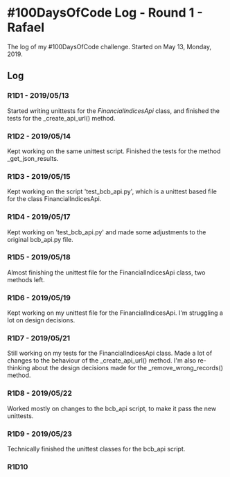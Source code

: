 # #100DaysOfCode Log - Round 1 - Rafael

The log of my #100DaysOfCode challenge. Started on May 13, Monday, 2019.

## Log

### R1D1 - 2019/05/13
Started writing unittests for the _FinancialIndicesApi_ class, and finished the tests for the _create_api_url() method. 

### R1D2 - 2019/05/14
Kept working on the same unittest script. Finished the tests for the method _get_json_results.

### R1D3 - 2019/05/15
Kept working on the script 'test_bcb_api.py', which is a unittest based file for the class FinancialIndicesApi.

### R1D4 - 2019/05/17
Kept working on 'test_bcb_api.py' and made some adjustments to the original bcb_api.py file.

### R1D5 - 2019/05/18
Almost finishing the unittest file for the FinancialIndicesApi class, two methods left.

### R1D6 - 2019/05/19
Kept working on my unittest file for the FinancialIndicesApi. I'm struggling a lot on design decisions.

### R1D7 - 2019/05/21
Still working on my tests for the FinancialIndicesApi class. Made a lot of changes to the behaviour of the _create_api_url() method.
I'm also re-thinking about the design decisions made for the _remove_wrong_records() method.

### R1D8 - 2019/05/22
Worked mostly on changes to the bcb_api script, to make it pass the new unittests. 

### R1D9 - 2019/05/23
Technically finished the unittest classes for the bcb_api script.

### R1D10
